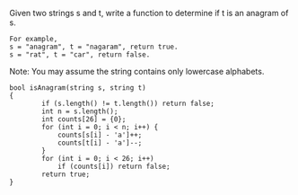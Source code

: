 Given two strings s and t, write a function to determine if t is an anagram of s.

```
For example,
s = "anagram", t = "nagaram", return true.
s = "rat", t = "car", return false.
```
Note:
You may assume the string contains only lowercase alphabets.

```
bool isAnagram(string s, string t)
{
        if (s.length() != t.length()) return false;
        int n = s.length();
        int counts[26] = {0};
        for (int i = 0; i < n; i++) { 
            counts[s[i] - 'a']++;
            counts[t[i] - 'a']--;
        }
        for (int i = 0; i < 26; i++)
            if (counts[i]) return false;
        return true;
}
```